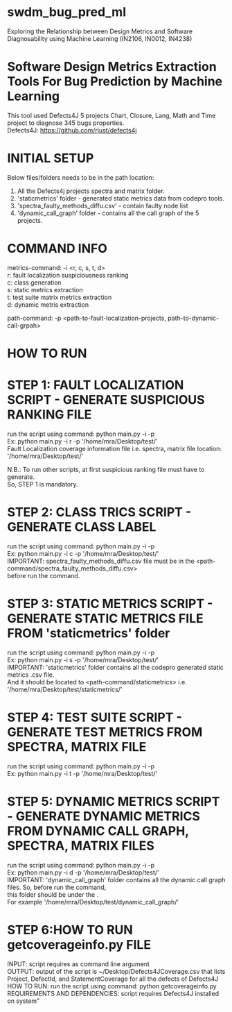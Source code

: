 # swdm_bug_pred_ml  
Exploring the Relationship between Design Metrics and Software Diagnosability using Machine Learning (IN2106, IN0012, IN4238)  
# Software Design Metrics Extraction Tools For Bug Prediction by Machine Learning  
This tool used Defects4J 5 projects Chart, Closure, Lang, Math and Time project to diagnose 345 bugs properties.  
Defects4J: https://github.com/rjust/defects4j  

# INITIAL SETUP
Below files/folders needs to be in the path location:  

1. All the Defects4j projects spectra and matrix folder.  
2. 'staticmetrics' folder - generated static metrics data from codepro tools.  
3. 'spectra_faulty_methods_diffu.csv' - contain faulty node list  
4. 'dynamic_call_graph' folder - contains all the call graph of the 5 projects.

# COMMAND INFO    
metrics-command: -i <r, c, s, t, d>    
r: fault localization suspiciousness ranking  
c: class generation  
s: static metrics extraction  
t: test suite matrix metrics extraction  
d: dynamic metris extraction  

path-command: -p <path-to-fault-localization-projects, path-to-dynamic-call-grpah>  

# HOW TO RUN 
# STEP 1: FAULT LOCALIZATION SCRIPT - GENERATE SUSPICIOUS RANKING FILE  
 run the script using command: python main.py -i <metrics-command> -p <path-command>  
 Ex: python main.py -i r -p '/home/mra/Desktop/test/'  
 Fault Localization coverage information file i.e. spectra, matrix file location: '/home/mra/Desktop/test/'  
 
 N.B.: To run other scripts, at first suspicious ranking file must have to generate.  
       So, STEP 1 is mandatory.  
 
# STEP 2: CLASS TRICS SCRIPT - GENERATE CLASS LABEL
  run the script using command: python main.py -i <metrics-command> -p <path-command>  
  Ex: python main.py -i c -p '/home/mra/Desktop/test/'  
  IMPORTANT: spectra_faulty_methods_diffu.csv file must be in the <path-command/spectra_faulty_methods_diffu.csv>  
  before run the command.  
  
# STEP 3: STATIC METRICS SCRIPT - GENERATE STATIC METRICS FILE FROM 'staticmetrics' folder
  run the script using command: python main.py -i <metrics-command> -p <path-command>  
  Ex: python main.py -i s -p '/home/mra/Desktop/test/'  
  IMPORTANT: 'staticmetrics' folder contains all the codepro generated static metrics .csv file.  
            And it should be located to <path-command/staticmetrics> i.e. '/home/mra/Desktop/test/staticmetrics/'  

# STEP 4: TEST SUITE SCRIPT - GENERATE TEST METRICS FROM SPECTRA, MATRIX FILE
  run the script using command: python main.py -i <metrics-command> -p <path-command>  
  Ex: python main.py -i t -p '/home/mra/Desktop/test/'  
  
# STEP 5: DYNAMIC METRICS SCRIPT - GENERATE DYNAMIC METRICS FROM DYNAMIC CALL GRAPH, SPECTRA, MATRIX FILES
  run the script using command: python main.py -i <metrics-command> -p <path-command>  
  Ex: python main.py -i d -p '/home/mra/Desktop/test/'  
  IMPORTANT: 'dynamic_call_graph' folder contains all the dynamic call graph files. So, before run the command,   
  this folder should be under the <path-command>.  
  For example '/home/mra/Desktop/test/dynamic_call_graph/'  

# STEP 6:HOW TO RUN getcoverageinfo.py FILE
INPUT: script requires <path-to-defects4j> as command line argument  
OUTPUT: output of the script is ~/Desktop/Defects4JCoverage.csv that lists Project, DefectId, and StatementCoverage for all the defects of Defects4J  
HOW TO RUN: run the script using command: python getcoverageinfo.py <path-to-defects4j>  
 REQUIREMENTS AND DEPENDENCIES: script requires Defects4J installed on system"  
